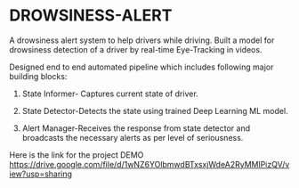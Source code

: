 # DROWSINESS-ALERT
A drowsiness alert system to help drivers while driving.
Built a model for drowsiness detection of a driver by real-time Eye-Tracking in videos. 

Designed end to end automated pipeline which includes following major building blocks:

   1. State Informer- Captures current state of driver.

   2. State Detector-Detects the state using trained Deep Learning ML model.

   3. Alert Manager-Receives the response from state detector and broadcasts the necessary alerts as per level of seriousness.
   
   
   Here is the link for the project DEMO
   https://drive.google.com/file/d/1wNZ6YOlbmwdBTxsxjWdeA2RyMMlPizQV/view?usp=sharing
   

